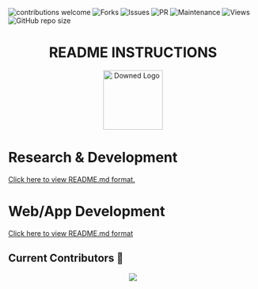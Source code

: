 ![contributions welcome](https://img.shields.io/badge/contributions-welcome-brightgreen.svg?style=flat) 
![Forks](https://img.shields.io/github/forks/ACM-SIGKDD-SRM-KTR-STUDENT-CHAPTER/README_INSTRUCTIONS.svg)
![Issues](https://img.shields.io/github/issues/ACM-SIGKDD-SRM-KTR-STUDENT-CHAPTER/README_INSTRUCTIONS.svg)
![PR](https://img.shields.io/github/issues-pr/ACM-SIGKDD-SRM-KTR-STUDENT-CHAPTER/README_INSTRUCTIONS.svg)
![Maintenance](https://img.shields.io/badge/Maintained%3F-yes-green.svg)
![Views](https://views.whatilearened.today/views/github/ACM-SIGKDD-SRM-KTR-STUDENT-CHAPTER/README_INSTRUCTIONS.svg)
![GitHub repo size](https://img.shields.io/github/repo-size/ACM-SIGKDD-SRM-KTR-STUDENT-CHAPTER/README_INSTRUCTIONS)

  <h1 align="center">README INSTRUCTIONS</h1>

  <p align="center">
    <img alt = "Downed Logo" width="120" src = "https://srmsigkddtesting.vercel.app/static/media/srmsigkdd.23f2521d9133f1a1056f.png">
  </p>
  
  # Research & Development
<a href="./R&D/README.md">Click here to view README.md format.</a>

  # Web/App Development
<a href="./WEBAPP DEV/README.md">Click here to view README.md format</a>

 ## Current Contributors 🔻
<div align="center"><a href="https://github.com/ACM-SIGKDD-SRM-KTR-STUDENT-CHAPTER/README_INSTRUCTIONS/graphs/contributors">
<img src="https://contrib.rocks/image?repo=ACM-SIGKDD-SRM-KTR-STUDENT-CHAPTER/README_INSTRUCTIONS" />
</a>
</div>
